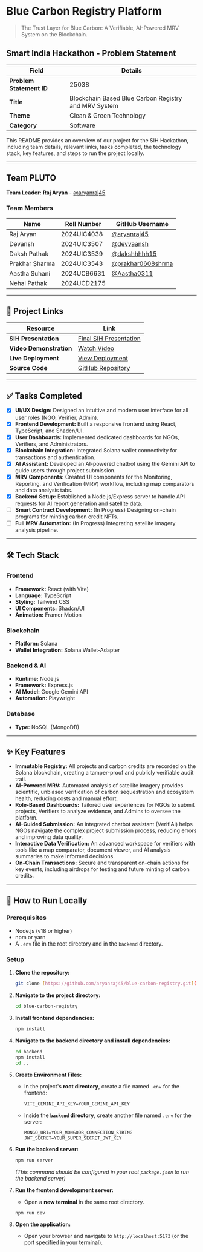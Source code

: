 # Blue Carbon Registry Platform
> The Trust Layer for Blue Carbon: A Verifiable, AI-Powered MRV System on the Blockchain.

## Smart India Hackathon - Problem Statement
| Field                 | Details                                                    |
|-----------------------|------------------------------------------------------------|
| **Problem Statement ID** | 25038                                                      |
| **Title** | Blockchain Based Blue Carbon Registry and MRV System       |
| **Theme** | Clean & Green Technology                                   |
| **Category** | Software                                                   |

This README provides an overview of our project for the SIH Hackathon, including team details, relevant links, tasks completed, the technology stack, key features, and steps to run the project locally.

---

## Team PLUTO

**Team Leader:** **Raj Aryan** - [@aryanraj45](https://github.com/aryanraj45)

### Team Members
| Name            | Roll Number     | GitHub Username                                        |
|-----------------|-----------------|--------------------------------------------------------|
| Raj Aryan       | 2024UIC4038     | [@aryanraj45](https://github.com/aryanraj45)               |
| Devansh         | 2024UIC3507     | [@devvaansh](https://github.com/devvaansh)             |
| Daksh Pathak    | 2024UIC3539     | [@dakshhhhh15](https://github.com/dakshhhhh15)         |
| Prakhar Sharma  | 2024UIC3543     | [@prakhar0608shrma](https://github.com/prakhar0608shrma) |
| Aastha Suhani   | 2024UCB6631     | [@Aastha0311](https://github.com/Aastha0311)           |
| Nehal Pathak    | 2024UCD2175     | |

---

## 🔗 Project Links
| Resource            | Link                                                                                        |
|---------------------|---------------------------------------------------------------------------------------------|
| **SIH Presentation** | [Final SIH Presentation](https://drive.google.com/file/d/1JhhaBO-EGZcgSuiQFD4sbIM7P25mCErR/view?usp=sharing) |
| **Video Demonstration**| [Watch Video](https://drive.google.com/file/d/1JhhaBO-EGZcgSuiQFD4sbIM7P25mCErR/view?usp=sharing) |
| **Live Deployment** | [View Deployment](https://earth-credits-hub-32-cn42.vercel.app/homepage)                    |
| **Source Code** | [GitHub Repository](https://github.com/aryanraj45/blue-carbon-registry)                     |

---

## ✅ Tasks Completed
- [x] **UI/UX Design:** Designed an intuitive and modern user interface for all user roles (NGO, Verifier, Admin).
- [x] **Frontend Development:** Built a responsive frontend using React, TypeScript, and Shadcn/UI.
- [x] **User Dashboards:** Implemented dedicated dashboards for NGOs, Verifiers, and Administrators.
- [x] **Blockchain Integration:** Integrated Solana wallet connectivity for transactions and authentication.
- [x] **AI Assistant:** Developed an AI-powered chatbot using the Gemini API to guide users through project submission.
- [x] **MRV Components:** Created UI components for the Monitoring, Reporting, and Verification (MRV) workflow, including map comparators and data analysis tabs.
- [x] **Backend Setup:** Established a Node.js/Express server to handle API requests for AI report generation and satellite data.
- [ ] **Smart Contract Development:** (In Progress) Designing on-chain programs for minting carbon credit NFTs.
- [ ] **Full MRV Automation:** (In Progress) Integrating satellite imagery analysis pipeline.

---

## 🛠️ Tech Stack

### Frontend
* **Framework:** React (with Vite)
* **Language:** TypeScript
* **Styling:** Tailwind CSS
* **UI Components:** Shadcn/UI
* **Animation:** Framer Motion

### Blockchain
* **Platform:** Solana
* **Wallet Integration:** Solana Wallet-Adapter

### Backend & AI
* **Runtime:** Node.js
* **Framework:** Express.js
* **AI Model:** Google Gemini API
* **Automation:** Playwright

### Database
* **Type:** NoSQL (MongoDB)

---

## ✨ Key Features

* **Immutable Registry:** All projects and carbon credits are recorded on the Solana blockchain, creating a tamper-proof and publicly verifiable audit trail.
* **AI-Powered MRV:** Automated analysis of satellite imagery provides scientific, unbiased verification of carbon sequestration and ecosystem health, reducing costs and manual effort.
* **Role-Based Dashboards:** Tailored user experiences for NGOs to submit projects, Verifiers to analyze evidence, and Admins to oversee the platform.
* **AI-Guided Submission:** An integrated chatbot assistant (VerifiAI) helps NGOs navigate the complex project submission process, reducing errors and improving data quality.
* **Interactive Data Verification:** An advanced workspace for verifiers with tools like a map comparator, document viewer, and AI analysis summaries to make informed decisions.
* **On-Chain Transactions:** Secure and transparent on-chain actions for key events, including airdrops for testing and future minting of carbon credits.

---

## 🚀 How to Run Locally

### Prerequisites
* Node.js (v18 or higher)
* npm or yarn
* A `.env` file in the root directory and in the `backend` directory.

### Setup

1.  **Clone the repository:**
    ```bash
    git clone [https://github.com/aryanraj45/blue-carbon-registry.git](https://github.com/aryanraj45/blue-carbon-registry.git)
    ```

2.  **Navigate to the project directory:**
    ```bash
    cd blue-carbon-registry
    ```

3.  **Install frontend dependencies:**
    ```bash
    npm install
    ```
    
4.  **Navigate to the backend directory and install dependencies:**
    ```bash
    cd backend
    npm install
    cd .. 
    ```

5.  **Create Environment Files:**
    * In the project's **root directory**, create a file named `.env` for the frontend:
        ```env
        VITE_GEMINI_API_KEY=YOUR_GEMINI_API_KEY
        ```
    * Inside the **`backend` directory**, create another file named `.env` for the server:
        ```env
        MONGO_URI=YOUR_MONGODB_CONNECTION_STRING
        JWT_SECRET=YOUR_SUPER_SECRET_JWT_KEY
        ```

6.  **Run the backend server:**
    ```bash
    npm run server
    ```
    *(This command should be configured in your root `package.json` to run the backend server)*

7.  **Run the frontend development server:**
    * Open a **new terminal** in the same root directory.
    ```bash
    npm run dev
    ```

8.  **Open the application:**
    * Open your browser and navigate to `http://localhost:5173` (or the port specified in your terminal).